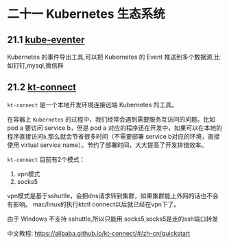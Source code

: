 二十一 Kubernetes 生态系统
=====================

## 21.1 [kube-eventer](https://github.com/AliyunContainerService/kube-eventer)

Kubernetes 的事件导出工具,可以把 Kubernetes 的 Event 推送到多个数据源,比如钉钉,mysql,微信群

## 21.2 [kt-connect](https://github.com/alibaba/kt-connect)

`kt-connect`  是一个本地开发环境连接远端 Kubernetes 的工具。

在容器上 `Kubernetes` 的过程中，我们经常会遇到需要服务互访问的问题。比如 pod a 要访问 service b，但是 pod a 对应的程序还在开发中，如果可以在本地的程序直接访问`b`,那么就会节省很多时间（不需要部署 service b对应的环境，直接使用 virtual service name）。节约了部署时间，大大提高了开发排错效率。

`kt-connect` 目前有2个模式：
1. vpn模式
1. socks5

vpn模式是基于sshuttle，会把dns请求转到集群，如果集群能上外网的话也不会有影响。
mac/linux的执行ktctl connect以后就已经在vpn下了。

由于 Windows 不支持 sshuttle,所以只能用 socks5,socks5是走的ssh端口转发

中文教程:
https://alibaba.github.io/kt-connect/#/zh-cn/quickstart